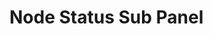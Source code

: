 <!-- This README file is going to be the one displayed on the Grafana.com website for your plugin -->

# Node Status Sub Panel


